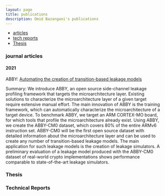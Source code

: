```yaml
---
layout: page
title: publications
description: Omid Bazangani's publications
---
```


<div class="navbar">
    <div class="navbar-inner">
        <ul class="nav">
        <!--<li><a href="#book">book</a></li> -->
            <li><a href="#articles">articles</a></li>
        <!--<li><a href="#editorials">editorials</a></li> -->
        <!--<li><a href="#letters">letters</a></li> -->
        <!--<li><a href="#chapters">chapters</a></li> -->
            <li><a href="#techreports">tech reports</a></li>
            <li><a href="#thesis">Thesis</a></li>
        </ul>
    </div>
</div>

 
### <a name="articles"></a>journal articles

#### 2021

ABBY: [Automating the creation of transition-based leakage models](https://eprint.iacr.org/2021/1569)

Summary: We introduce ABBY, an open source side-channel leakage profiling framework that targets the microarchitecture layer. Existing solutions to characterize the microarchitecture layer of a given target require extensive manual effort. The main innovation of ABBY is the training framework, which can automatically characterize the microarchitecture of a target device. To benchmark ABBY, we target an ARM
CORTEX-MO board, for which tools that profile the microarchitecture already exist. Using ABBY, we create the ABBY-CM0 dataset, which
covers 80% of the entire ARMv6 instruction set. ABBY-CM0 will be the first open source dataset with detailed information about the microarchitecture layer and can be used to create any number of transition-based leakage models. The main application for such leakage models is
the creation of leakage simulators. A preliminary evaluation of a leakage model produced with the ABBY-CM0 dataset of real-world crypto implementations shows performance comparable to state-of-the-art leakage
simulators.


### <a name="thesis"></a>Thesis



### <a name="techreports"></a>Technical Reports






